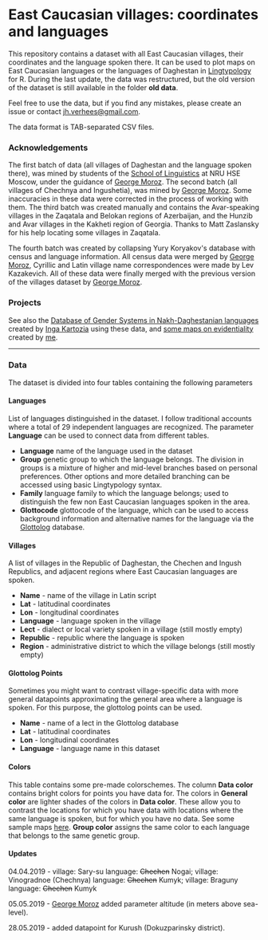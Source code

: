 # East Caucasian villages: coordinates and languages

This repository contains a dataset with all East Caucasian villages, their coordinates and the language spoken there. It can be used to plot maps on East Caucasian languages or the languages of Daghestan in [Lingtypology](https://ropensci.github.io/lingtypology/) for R. During the last update, the data was restructured, but the old version of the dataset is still available in the folder **old data**.

Feel free to use the data, but if you find any mistakes, please create an issue or contact jh.verhees@gmail.com.

The data format is TAB-separated CSV files.


### Acknowledgements

The first batch of data (all villages of Daghestan and the language spoken there), was mined by students of the 
[School of Linguistics](https://ling.hse.ru/en/) at NRU HSE Moscow, under the guidance of [George Moroz](https://github.com/agricolamz). The second batch (all villages of Chechnya and Ingushetia),
was mined by [George Moroz](https://github.com/agricolamz). Some inaccuracies in these data were corrected in the process of working with them. The third batch was created manually and contains the Avar-speaking villages in the Zaqatala and Belokan regions of Azerbaijan, and the Hunzib and Avar villages in the Kakheti region of Georgia. Thanks to Matt Zaslansky for his help locating some villages in Zaqatala.

The fourth batch was created by collapsing Yury Koryakov's database with census and language information. All census data were merged by [George Moroz](https://github.com/agricolamz), Cyrillic and Latin village name correspondences were made by Lev Kazakevich. All of these data  were finally merged with the previous version of the villages dataset by [George Moroz](https://github.com/agricolamz). 

### Projects

See also the [Database of Gender Systems in Nakh-Daghestanian languages](https://kartozia.github.io/Gender-Systems-Database/) created by [Inga Kartozia](https://github.com/kartozia) using these data, and [some maps on evidentiality](https://sverhees.github.io/maps/maps_v42.html) created by [me](https://github.com/sverhees).

---

### Data

The dataset is divided into four tables containing the following parameters


#### Languages

List of languages distinguished in the dataset. I follow traditional accounts where a total of 29 independent languages are recognized. The parameter **Language** can be used to connect data from different tables.

* **Language** name of the language used in the dataset
* **Group** genetic group to which the language belongs. The division in groups is a mixture of higher and mid-level branches based on personal preferences. Other options and more detailed branching can be accessed using basic Lingtypology syntax.
* **Family** language family to which the language belongs; used to distinguish the few non East Caucasian languages spoken in the area.
* **Glottocode** glottocode of the language, which can be used to access background information and alternative names for the language via the [Glottolog](https://glottolog.org/) database.


#### Villages

A list of villages in the Republic of Daghestan, the Chechen and Ingush Republics, and adjacent regions where East Caucasian languages are spoken.

* **Name** - name of the village in Latin script
* **Lat** - latitudinal coordinates
* **Lon** - longitudinal coordinates
* **Language** - language spoken in the village
* **Lect** - dialect or local variety spoken in a village (still mostly empty)
* **Republic** - republic where the language is spoken
* **Region** - administrative district to which the village belongs (still mostly empty)


#### Glottolog Points

Sometimes you might want to contrast village-specific data with more general datapoints approximating the general area where a language is spoken. For this purpose, the glottolog points can be used.

* **Name** - name of a lect in the Glottolog database
* **Lat** - latitudinal coordinates
* **Lon** - longitudinal coordinates	
* **Language** - language name in this dataset


#### Colors

This table contains some pre-made colorschemes. The column **Data color** contains bright colors for points you have data for. The colors in **General color** are lighter shades of the colors in **Data color**. These allow you to contrast the locations for which you have data with locations where the same language is spoken, but for which you have no data. See some sample maps [here](https://sverhees.github.io/master_villages/sample_maps.html). **Group color** assigns the same color to each language that belongs to the same genetic group.


#### Updates

04.04.2019 - village: Sary-su language: ~~Chechen~~ Nogai;
            village: Vinogradnoe (Chechnya) language: ~~Chechen~~ Kumyk;
            village: Braguny language: ~~Chechen~~ Kumyk

05.05.2019 - [George Moroz](https://github.com/agricolamz) added parameter altitude (in meters above sea-level).

28.05.2019 - added datapoint for Kurush (Dokuzparinsky district).